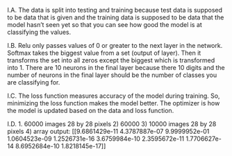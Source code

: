 I.A. The data is split into testing and training because test data is supposed to be data that is given and the training data is supposed to be data that the model hasn’t seen yet so that you can see how good the model is at classifying the values. 

I.B. Relu only passes values of 0 or greater to the next layer in the network. Softmax takes the biggest value from a set (output of layer). Then it transforms the set into all zeros except the biggest which is transformed into 1. There are 10 neurons in the final layer because there 10 digits and the number of neurons in the final layer should be the number of classes you are classifying for. 

I.C. The loss function measures accuracy of the model during training. So, minimizing the loss function makes the model better. The optimizer is how the model is updated based on the data and loss function.

I.D. 1. 60000 images 28 by 28 pixels
2) 60000
3) 10000 images 28 by 28 pixels
4) array output:  [[9.6861429e-11 4.3787887e-07 9.9999952e-01 1.0604523e-09 1.2526731e-16
  3.6759984e-10 2.3595672e-11 1.7706627e-14 8.6952684e-10 1.8218145e-17]]

